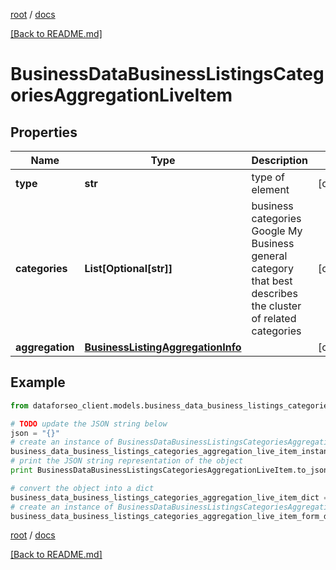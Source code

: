 [root](./../ "root") / [docs](./ "docs")

[[Back to README.md]](./../README.md "[Back to README.md]")

# BusinessDataBusinessListingsCategoriesAggregationLiveItem

## Properties

Name | Type | Description | Notes
------------ | ------------- | ------------- | -------------
**type** | **str** | type of element | [optional]
**categories** | **List[Optional[str]]** | business categories Google My Business general category that best describes the cluster of related categories | [optional]
**aggregation** | [**BusinessListingAggregationInfo**](BusinessListingAggregationInfo.md) |  | [optional]

## Example

```python
from dataforseo_client.models.business_data_business_listings_categories_aggregation_live_item import BusinessDataBusinessListingsCategoriesAggregationLiveItem

# TODO update the JSON string below
json = "{}"
# create an instance of BusinessDataBusinessListingsCategoriesAggregationLiveItem from a JSON string
business_data_business_listings_categories_aggregation_live_item_instance = BusinessDataBusinessListingsCategoriesAggregationLiveItem.from_json(json)
# print the JSON string representation of the object
print BusinessDataBusinessListingsCategoriesAggregationLiveItem.to_json()

# convert the object into a dict
business_data_business_listings_categories_aggregation_live_item_dict = business_data_business_listings_categories_aggregation_live_item_instance.to_dict()
# create an instance of BusinessDataBusinessListingsCategoriesAggregationLiveItem from a dict
business_data_business_listings_categories_aggregation_live_item_form_dict = business_data_business_listings_categories_aggregation_live_item.from_dict(business_data_business_listings_categories_aggregation_live_item_dict)
```

  

[root](./../ "root") / [docs](./ "docs")

[[Back to README.md]](./../README.md "[Back to README.md]")